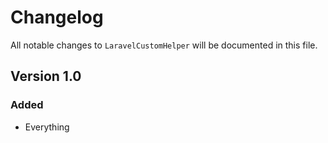 # Changelog

All notable changes to `LaravelCustomHelper` will be documented in this file.

## Version 1.0

### Added
- Everything

